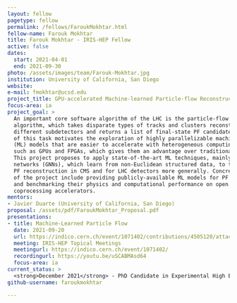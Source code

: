 ```yaml
---
layout: fellow
pagetype: fellow
permalink: /fellows/FaroukMokhtar.html
fellow-name: Farouk Mokhtar
title: Farouk Mokhtar - IRIS-HEP Fellow
active: false
dates:
  start: 2021-04-01
  end: 2021-09-30
photo: /assets/images/team/Farouk-Mokhtar.jpg
institution: University of California, San Diego
website:
e-mail: fmokhtar@ucsd.edu
project_title: GPU-accelerated Machine-learned Particle-flow Reconstruction
focus-area: ia
project_goal: >
  An important core software algorithm of the LHC is the particle-flow (PF) reconstruction
  algorithm, which takes disparate types of tracks and clusters reconstructed from
  different subdetectors and returns a list of final-state PF candidates. The nature
  of this task motivates the exploration of highly parallelizable machine learning
  (ML) models that are easier to accelerate with heterogeneous computing resources,
  such as GPUs and FPGAs, which gives them an advantage over traditional PF algorithms.
  This project proposes to apply state-of-the-art ML techniques, mainly graph neural
  networks (GNNs), which learn from non-Euclidean structured data, to the task of
  PF reconstruction in CMS and for LHC detectors more generally. Concrete deliverables
  of the project include providing publicly-available ML models for PF reconstruction
  and benchmarking their physics and computational performance on open datasets with
  coprocessing accelerators.
mentors:
- Javier Duarte (University of California, San Diego)
proposal: /assets/pdf/FaroukMokhtar_Proposal.pdf
presentations:
- title: Machine-Learned Particle Flow
  date: 2021-09-20
  url: https://indico.cern.ch/event/1071402/contributions/4505120/attachments/2312832/3936391/IRIS-HEP.pdf
  meeting: IRIS-HEP Topical Meetings
  meetingurl: https://indico.cern.ch/event/1071402/
  recordingurl: https://youtu.be/uSCABMAsd64
  focus-area: ia
current_status: >
  <strong>December 2021</strong> - PhD Candidate in Experimental High Energy Physics University of California San Diego
github-username: faroukmokhtar

---
```

